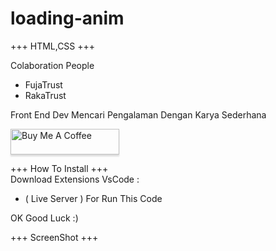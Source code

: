 # loading-anim

+++ HTML,CSS +++

Colaboration People
- FujaTrust
- RakaTrust

Front End Dev Mencari Pengalaman Dengan Karya Sederhana 

<a href="https://www.buymeacoffee.com/rakaabdirmp" target="_blank"><img src="https://www.buymeacoffee.com/assets/img/custom_images/orange_img.png" alt="Buy Me A Coffee" style="height: 41px !important;width: 174px !important;box-shadow: 0px 3px 2px 0px rgba(190, 190, 190, 0.5) !important;-webkit-box-shadow: 0px 3px 2px 0px rgba(190, 190, 190, 0.5) !important;" ></a>

+++ How To Install +++ <br>
Download Extensions VsCode : <br>
- ( Live Server ) For Run This Code 

OK Good Luck :)

+++ ScreenShot +++

